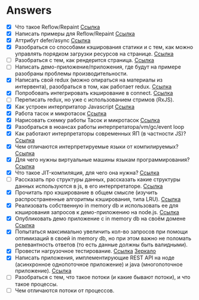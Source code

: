 # Answers

- [x] Что такое Reflow/Repaint [Ссылка](https://github.com/evless/topics/blob/master/browser/repaint-reflow/README.md)
- [x] Написать примеры для Reflow/Repaint [Ссылка](https://github.com/evless/topics/blob/master/browser/repaint-reflow/example.html)
- [x] Аттрибут defer/async [Ссылка](https://github.com/evless/topics/blob/master/browser/defer-async/README.md)
- [x] Разобраться со способами кэширования статики и с тем, как можно управлять порядком загрузки ресурсов на странице. [Ссылка](https://github.com/evless/topics/blob/master/cache/README.md)
- [ ] Разобраться с тем, как рендерится страница. [Ссылка](https://github.com/evless/topics/blob/master/browser/render/README.md)
- [ ] Написать демо-приложение/приложения, где будут на примере разобраны проблемы производительности.
- [x] Написать свой redux (можно опираться на материалы из интервента), разобраться в том, как работает redux. [Ссылка](https://github.com/evless/DuckX)
- [x] Попробовать интегрировать кэширование в connect. [Ссылка](https://github.com/evless/DuckX)
- [ ] Переписать redux, но уже с использованием стримов (RxJS).
- [x] Как устроен интерпритатор Javascript [Ссылка](https://github.com/evless/topics/blob/master/engine/README.md)
- [x] Работа тасок и микротасок [Ссылка](https://github.com/evless/topics/blob/master/engine/README.md)
- [x] Нарисовать схемку работы Тасок и микротасок [Ссылка](https://github.com/evless/topics/blob/master/engine/README.md)
- [x] Разобраться в нюансах работы интерпретатора/vm/gc/event loop
- [x] Как работают интерпретаторы современных ЯП (в частности JS)? [Ссылка](https://github.com/evless/topics/blob/master/engine/README.md)
- [x] Чем отличаются интерпретируемые языки от компилируемых? [Ссылка](https://github.com/evless/topics/blob/master/engine/README.md)
- [x] Для чего нужны виртуальные машины языкам программирования? [Ссылка](https://github.com/evless/topics/blob/master/engine/README.md)
- [x] Что такое JIT-компиляция, для чего она нужна? [Ссылка](https://github.com/evless/topics/blob/master/engine/README.md)
- [ ] Рассказать про структуры данных, рассказать какие структуры данных используются в js, в его интерпретаторе. [Ссылка](https://github.com/evless/topics/blob/master/data-structure/README.md)
- [x] Прочитать про кэширование в общем смысле (изучить распространенные алгоритмы кэширования, типа LRU). [Ссылка](https://github.com/evless/topics/blob/master/cache/README.md)
- [x] Реализовать собственную in memory db и использовать ее для кэширования запросов к демо-приложению на node.js. [Ссылка](https://github.com/evless/in-memory-db)
- [x] Опубликовать демо приложение с in memory db на своём домене [Ссылка](http://evless.me/in-memory-db-test/)
- [x] Попытаться максимально увеличить кол-во запросов при помощи оптимизаций в своей in memory db, но при этом важно не поломать релевантность ответов (то есть данные должны быть валидными).
- [x] Провести нагрузочное тестирование. [Ссылка](http://s.csssr.ru/U7RQKLD4J/Aggregate_Graph.jmx_UsersevlessAggregate_Graph.jmx_-_Apache_JMeter_5.1.1_r1855137_2019-05-11_13-56-42.jpg)   [Зеркало](https://github.com/evless/in-memory-db/blob/master/Jmeter-test.jpg?raw=true)
- [x] Написать приложения, имплементирующие REST API на ноде (асинхронное однопоточное приложение) и java (многопоточное приложение). [Ссылка](https://github.com/evless/thread-and-async)
- [ ] Разобраться с тем, что такое потоки (и какие бывают потоки), и что такое процессы.
- [ ] Чем отличаются потоки от процессов.